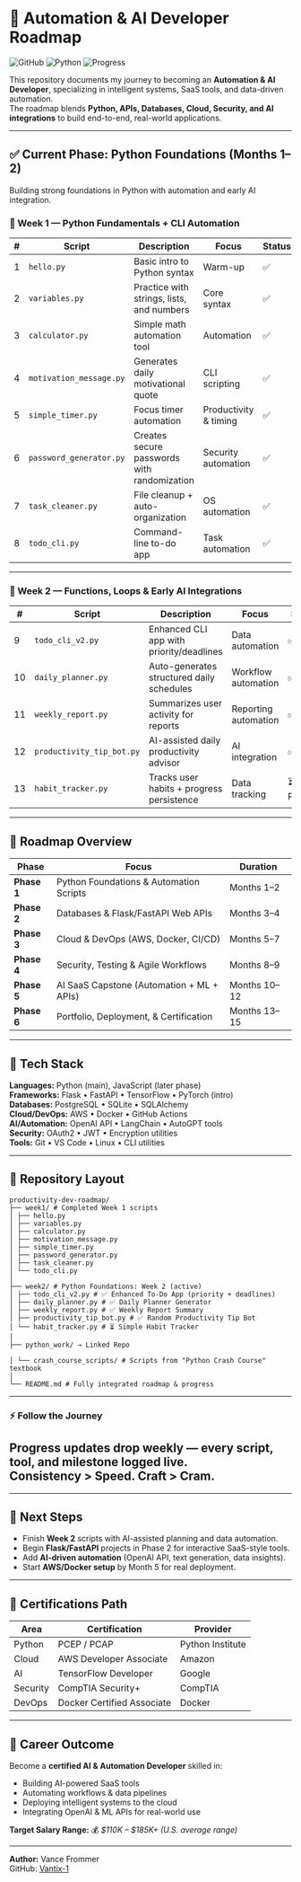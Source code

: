 # 🚀 Automation & AI Developer Roadmap

![GitHub](https://img.shields.io/badge/GitHub-Repo-black?logo=github&logoColor=white)
![Python](https://img.shields.io/badge/Python-3.11-blue?logo=python&logoColor=white)
![Progress](https://img.shields.io/badge/Progress-Live-brightgreen)

This repository documents my journey to becoming an **Automation & AI Developer**, specializing in intelligent systems, SaaS tools, and data-driven automation.  
The roadmap blends **Python, APIs, Databases, Cloud, Security, and AI integrations** to build end-to-end, real-world applications.

---

## ✅ Current Phase: Python Foundations (Months 1–2)
Building strong foundations in Python with automation and early AI integration.

### 🧠 Week 1 — Python Fundamentals + CLI Automation
| # | Script | Description | Focus | Status |
|---|---------|--------------|--------|--------|
| 1 | `hello.py` | Basic intro to Python syntax | Warm-up | ✅ |
| 2 | `variables.py` | Practice with strings, lists, and numbers | Core syntax | ✅ |
| 3 | `calculator.py` | Simple math automation tool | Automation | ✅ |
| 4 | `motivation_message.py` | Generates daily motivational quote | CLI scripting | ✅ |
| 5 | `simple_timer.py` | Focus timer automation | Productivity & timing | ✅ |
| 6 | `password_generator.py` | Creates secure passwords with randomization | Security automation | ✅ |
| 7 | `task_cleaner.py` | File cleanup + auto-organization | OS automation | ✅ |
| 8 | `todo_cli.py` | Command-line to-do app | Task automation | ✅ |

---

### 🤖 Week 2 — Functions, Loops & Early AI Integrations
| # | Script | Description | Focus | Status |
|---|---------|--------------|--------|--------|
| 9 | `todo_cli_v2.py` | Enhanced CLI app with priority/deadlines | Data automation | ✅ |
| 10 | `daily_planner.py` | Auto-generates structured daily schedules | Workflow automation | ✅ |
| 11 | `weekly_report.py` | Summarizes user activity for reports | Reporting automation | ✅|
| 12 | `productivity_tip_bot.py` | AI-assisted daily productivity advisor | AI integration | ✅ |
| 13 | `habit_tracker.py` | Tracks user habits + progress persistence | Data tracking | ⏳ Planned |

---

## 🧩 Roadmap Overview
| Phase | Focus | Duration |
|-------|-------|----------|
| **Phase 1** | Python Foundations & Automation Scripts | Months 1–2 |
| **Phase 2** | Databases & Flask/FastAPI Web APIs | Months 3–4 |
| **Phase 3** | Cloud & DevOps (AWS, Docker, CI/CD) | Months 5–7 |
| **Phase 4** | Security, Testing & Agile Workflows | Months 8–9 |
| **Phase 5** | AI SaaS Capstone (Automation + ML + APIs) | Months 10–12 |
| **Phase 6** | Portfolio, Deployment, & Certification | Months 13–15 |

---

## 🧠 Tech Stack
**Languages:** Python (main), JavaScript (later phase)  
**Frameworks:** Flask • FastAPI • TensorFlow • PyTorch (intro)  
**Databases:** PostgreSQL • SQLite • SQLAlchemy  
**Cloud/DevOps:** AWS • Docker • GitHub Actions  
**AI/Automation:** OpenAI API • LangChain • AutoGPT tools  
**Security:** OAuth2 • JWT • Encryption utilities  
**Tools:** Git • VS Code • Linux • CLI utilities  

---

## 📂 Repository Layout

```
productivity-dev-roadmap/
├── week1/ # Completed Week 1 scripts
│ ├── hello.py
│ ├── variables.py
│ ├── calculator.py
│ ├── motivation_message.py
│ ├── simple_timer.py
│ ├── password_generator.py
│ ├── task_cleaner.py
│ └── todo_cli.py
│
├── week2/ # Python Foundations: Week 2 (active)
│ ├── todo_cli_v2.py # ✅ Enhanced To-Do App (priority + deadlines)
│ ├── daily_planner.py # ✅ Daily Planner Generator
│ ├── weekly_report.py # ✅ Weekly Report Summary
│ ├── productivity_tip_bot.py # ✅ Random Productivity Tip Bot
│ └── habit_tracker.py # ⏳ Simple Habit Tracker
│
├── python_work/ → Linked Repo

│ └── crash_course_scripts/ # Scripts from "Python Crash Course" textbook
│
└── README.md # Fully integrated roadmap & progress

```
---
### ⚡ Follow the Journey
Progress updates drop weekly — every script, tool, and milestone logged live.  
Consistency > Speed. Craft > Cram.
---

---

## 🎯 Next Steps
- Finish **Week 2** scripts with AI-assisted planning and data automation.  
- Begin **Flask/FastAPI** projects in Phase 2 for interactive SaaS-style tools.  
- Add **AI-driven automation** (OpenAI API, text generation, data insights).  
- Start **AWS/Docker setup** by Month 5 for real deployment.  

---

## 🧾 Certifications Path
| Area | Certification | Provider |
|------|----------------|-----------|
| Python | PCEP / PCAP | Python Institute |
| Cloud | AWS Developer Associate | Amazon |
| AI | TensorFlow Developer | Google |
| Security | CompTIA Security+ | CompTIA |
| DevOps | Docker Certified Associate | Docker |

---

## 💼 Career Outcome
Become a **certified AI & Automation Developer** skilled in:  
- Building AI-powered SaaS tools  
- Automating workflows & data pipelines  
- Deploying intelligent systems to the cloud  
- Integrating OpenAI & ML APIs for real-world use  

**Target Salary Range:** 💰 *$110K – $185K+ (U.S. average range)*  

---

**Author:** Vance Frommer  
GitHub: [Vantix-1](https://github.com/Vantix-1)


